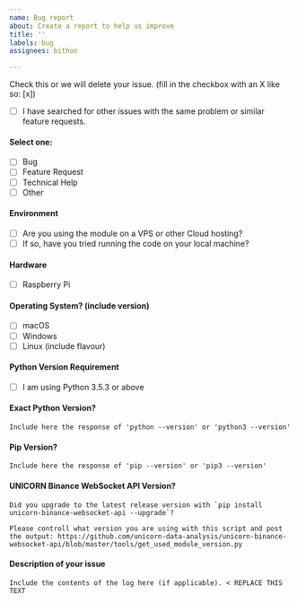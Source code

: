 ```yaml
---
name: Bug report
about: Create a report to help us improve
title: ''
labels: bug
assignees: bithon

---
```


<!--
Before opening a new issue, please ensure:
- YOU HAVE READ THE ISSUE GUIDELINES! -> https://github.com/unicorn-data-analysis/unicorn-binance-websocket-api/wiki/Issue-Guidelines
- You search for existing bugs/feature requests
- Remove extraneous template details
- Do not prefix title with type of issue (Feature Request, Bug, etc.) The appropriate labels will be added during triage.
- Do not delete any of the template, fill all of it in; even if you think it doesn't apply to your issue.
- If you fail to follow these simple instructions, we will close the ticket.
- [x] This is a checked box. **Do not leave spaces around the `x`!**
-->

Check this or we will delete your issue. (fill in the checkbox with an X like so: [x])
- [ ] I have searched for other issues with the same problem or similar feature requests. 

#### Select one:
- [ ] Bug
- [ ] Feature Request
- [ ] Technical Help
- [ ] Other

#### Environment
- [ ] Are you using the module on a VPS or other Cloud hosting?
- [ ] If so, have you tried running the code on your local machine?

#### Hardware
- [ ] Raspberry Pi

#### Operating System? (include version)
- [ ] macOS
- [ ] Windows
- [ ] Linux (include flavour)

#### Python Version Requirement
- [ ] I am using Python 3.5.3 or above

#### Exact Python Version?
```
Include here the response of 'python --version' or 'python3 --version'
```

#### Pip Version?
```
Include here the response of 'pip --version' or 'pip3 --version'
```

#### UNICORN Binance WebSocket API Version?
```
Did you upgrade to the latest release version with `pip install unicorn-binance-websocket-api --upgrade`?

Please controll what version you are using with this script and post the output: https://github.com/unicorn-data-analysis/unicorn-binance-websocket-api/blob/master/tools/get_used_module_version.py
```

#### Description of your issue

```
Include the contents of the log here (if applicable). < REPLACE THIS TEXT
```
